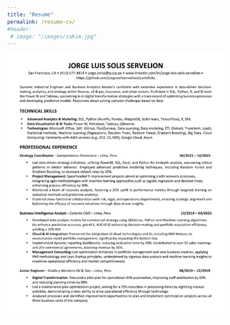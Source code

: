 ```yaml
---
title: "Resume"
permalink: /resume-cv/
#header:
 # image: "/images/zakim.jpg"
---
```


![Jorge Solis](/images/resume.png)
